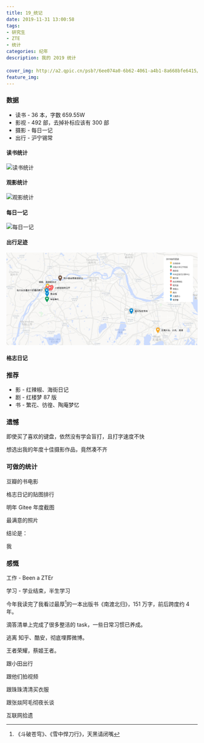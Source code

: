 ```yaml
---
title: 19_统记
date: 2019-11-31 13:00:58
tags:
- 研究生
- ZTE
- 统计
categories: 纪年
description: 我的 2019 统计

cover_img: http://a2.qpic.cn/psb?/6ee074a0-6b62-4061-a4b1-8a668bfe6415/Fg0dHP4hmkbVAA2jxXyWGbEG*WlOsNNvFcTeDvi9gYE!/b/dA0BAAAAAAAA&ek=1&kp=1&pt=0&tl=3&su=028768833&tm=1569643200&sce=0-12-12&rf=2-9
feature_img: 
---
```




### 数据

- 读书 - 36 本，字数 659.55W
- 影视 - 492 部，去掉补标应该有 300 部
- 摄影 - 每日一记 
- 出行 - 沪宁锡常



#### 读书统计

![读书统计](http://a3.qpic.cn/psb?/6ee074a0-6b62-4061-a4b1-8a668bfe6415/MQ76eg*QcGqDX1st9*nceTtS6lOpN.cZK6ybgwnYKBk!/b/dN4AAAAAAAAA&ek=1&kp=1&pt=0&tl=3&su=051176097&tm=1569643200&sce=0-12-12&rf=2-9)



#### 观影统计

![观影统计](http://a1.qpic.cn/psb?/6ee074a0-6b62-4061-a4b1-8a668bfe6415/FEeThGXEM05o0vIblqyriQqqE3s*dNg6xLLv7N3KFpM!/b/dIgBAAAAAAAA&ek=1&kp=1&pt=0&tl=3&su=094417553&tm=1569643200&sce=0-12-12&rf=2-9)



#### 每日一记

![每日一记](http://a2.qpic.cn/psb?/6ee074a0-6b62-4061-a4b1-8a668bfe6415/Fg0dHP4hmkbVAA2jxXyWGbEG*WlOsNNvFcTeDvi9gYE!/b/dA0BAAAAAAAA&ek=1&kp=1&pt=0&tl=3&su=028768833&tm=1569643200&sce=0-12-12&rf=2-9)



#### 出行足迹

![travel trace](img/map.jpg)



#### 格志日记





### 推荐

- 影 - 红辣椒、海街日记
- 剧 - 红楼梦 87 版
- 书 - 繁花、彷徨、陶庵梦忆



### 遗憾

即使买了喜欢的键盘，依然没有学会盲打，且打字速度不快

想选出我的年度十佳摄影作品，竟然凑不齐



### 可做的统计

豆瓣的书电影

格志日记的贴图排行



明年 Gitee 年度截图

最满意的照片



结论是：

我

### 感慨

工作 - Been a ZTEr

学习 - 学业结束，半生学习



今年我读完了我看过最厚[^1]的一本出版书《南渡北归》，151 万字，前后跨度约 4 年。

滴答清单上完成了很多整洁的 task，一些日常习惯已养成。

逃离 知乎、酷安，彻底埋葬微博。

王者荣耀，蔡姬王者。

跟小田出行

跟他们拍视频

跟珠珠清清买衣服

跟张燚阿毛彻夜长谈



互联网拾遗









[^1]: 《斗破苍穹》、《雪中悍刀行》，天黑请闭嘴



